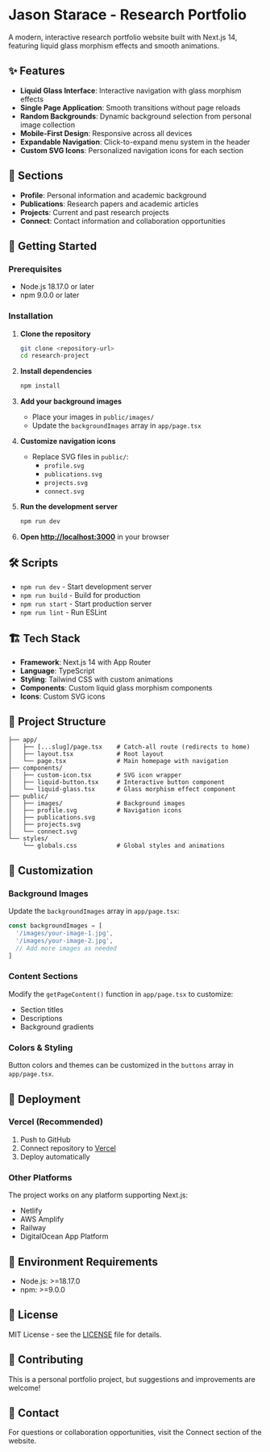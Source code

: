 # Jason Starace - Research Portfolio

A modern, interactive research portfolio website built with Next.js 14, featuring liquid glass morphism effects and smooth animations.

## ✨ Features

- **Liquid Glass Interface**: Interactive navigation with glass morphism effects
- **Single Page Application**: Smooth transitions without page reloads
- **Random Backgrounds**: Dynamic background selection from personal image collection
- **Mobile-First Design**: Responsive across all devices
- **Expandable Navigation**: Click-to-expand menu system in the header
- **Custom SVG Icons**: Personalized navigation icons for each section

## 🎯 Sections

- **Profile**: Personal information and academic background
- **Publications**: Research papers and academic articles
- **Projects**: Current and past research projects
- **Connect**: Contact information and collaboration opportunities

## 🚀 Getting Started

### Prerequisites
- Node.js 18.17.0 or later
- npm 9.0.0 or later

### Installation

1. **Clone the repository**
   ```bash
   git clone <repository-url>
   cd research-project
   ```

2. **Install dependencies**
   ```bash
   npm install
   ```

3. **Add your background images**
   - Place your images in `public/images/`
   - Update the `backgroundImages` array in `app/page.tsx`

4. **Customize navigation icons**
   - Replace SVG files in `public/`:
     - `profile.svg`
     - `publications.svg`
     - `projects.svg`
     - `connect.svg`

5. **Run the development server**
   ```bash
   npm run dev
   ```

6. **Open [http://localhost:3000](http://localhost:3000)** in your browser

## 🛠️ Scripts

- `npm run dev` - Start development server
- `npm run build` - Build for production
- `npm run start` - Start production server
- `npm run lint` - Run ESLint

## 🏗️ Tech Stack

- **Framework**: Next.js 14 with App Router
- **Language**: TypeScript
- **Styling**: Tailwind CSS with custom animations
- **Components**: Custom liquid glass morphism components
- **Icons**: Custom SVG icons

## 📁 Project Structure

```
├── app/
│   ├── [...slug]/page.tsx    # Catch-all route (redirects to home)
│   ├── layout.tsx            # Root layout
│   └── page.tsx              # Main homepage with navigation
├── components/
│   ├── custom-icon.tsx       # SVG icon wrapper
│   ├── liquid-button.tsx     # Interactive button component
│   └── liquid-glass.tsx      # Glass morphism effect component
├── public/
│   ├── images/               # Background images
│   ├── profile.svg           # Navigation icons
│   ├── publications.svg
│   ├── projects.svg
│   └── connect.svg
└── styles/
    └── globals.css           # Global styles and animations
```

## 🎨 Customization

### Background Images
Update the `backgroundImages` array in `app/page.tsx`:
```javascript
const backgroundImages = [
  '/images/your-image-1.jpg',
  '/images/your-image-2.jpg',
  // Add more images as needed
]
```

### Content Sections
Modify the `getPageContent()` function in `app/page.tsx` to customize:
- Section titles
- Descriptions
- Background gradients

### Colors & Styling
Button colors and themes can be customized in the `buttons` array in `app/page.tsx`.

## 🚀 Deployment

### Vercel (Recommended)
1. Push to GitHub
2. Connect repository to [Vercel](https://vercel.com)
3. Deploy automatically

### Other Platforms
The project works on any platform supporting Next.js:
- Netlify
- AWS Amplify
- Railway
- DigitalOcean App Platform

## 🔧 Environment Requirements

- Node.js: >=18.17.0
- npm: >=9.0.0

## 📄 License

MIT License - see the [LICENSE](LICENSE) file for details.

## 🤝 Contributing

This is a personal portfolio project, but suggestions and improvements are welcome!

## 📧 Contact

For questions or collaboration opportunities, visit the Connect section of the website.